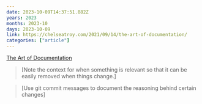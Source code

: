 ```yaml
---
date: 2023-10-09T14:37:51.882Z
years: 2023
months: 2023-10
days: 2023-10-09
link: https://chelseatroy.com/2021/09/14/the-art-of-documentation/
categories: ["article"]
---
```

[The Art of Documentation](https://chelseatroy.com/2021/09/14/the-art-of-documentation/)

> [Note the context for when something is relevant so that it can be easily removed when things change.]

> [Use git commit messages to document the reasoning behind certain changes]

